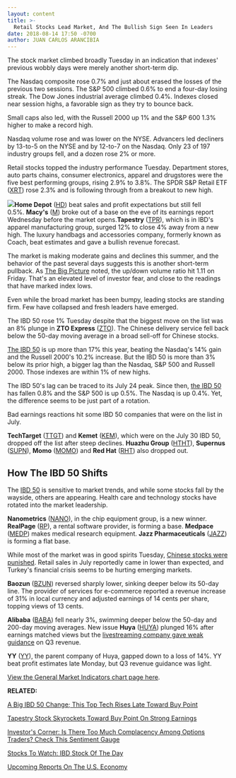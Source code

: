 ```yaml
---
layout: content
title: >-
  Retail Stocks Lead Market, And The Bullish Sign Seen In Leaders
date: 2018-08-14 17:50 -0700
author: JUAN CARLOS ARANCIBIA
---
```






The stock market climbed broadly Tuesday in an indication that indexes' previous wobbly days were merely another short-term dip.




The Nasdaq composite rose 0.7% and just about erased the losses of the previous two sessions. The S&P 500 climbed 0.6% to end a four-day losing streak. The Dow Jones industrial average climbed 0.4%. Indexes closed near session highs, a favorable sign as they try to bounce back.


Small caps also led, with the Russell 2000 up 1% and the S&P 600 1.3% higher to make a record high.


Nasdaq volume rose and was lower on the NYSE. Advancers led decliners by 13-to-5 on the NYSE and by 12-to-7 on the Nasdaq. Only 23 of 197 industry groups fell, and a dozen rose 2% or more.


Retail stocks topped the industry performance Tuesday. Department stores, auto parts chains, consumer electronics, apparel and drugstores were the five best performing groups, rising 2.9% to 3.8%. The SPDR S&P Retail ETF ([XRT](https://research.investors.com/quote.aspx?symbol=XRT)) rose 2.3% and is following through from a breakout to new high.


![](https://www.investors.com/wp-content/uploads/2018/08/MP081418-240x300.jpg)**Home Depot** ([HD](https://research.investors.com/quote.aspx?symbol=HD)) beat sales and profit expectations but still fell 0.5%. **Macy's** ([M](https://research.investors.com/quote.aspx?symbol=M)) broke out of a base on the eve of its earnings report Wednesday before the market opens.**Tapestry** ([TPR](https://research.investors.com/quote.aspx?symbol=TPR)), which is in IBD's apparel manufacturing group, surged 12% to close 4% away from a new high. The luxury handbags and accessories company, formerly known as Coach, beat estimates and gave a bullish revenue forecast.


The market is making moderate gains and declines this summer, and the behavior of the past several days suggests this is another short-term pullback. As [The Big Picture](https://www.investors.com/market-trend/the-big-picture/stocks-put-call/) noted, the up/down volume ratio hit 1.11 on Friday. That's an elevated level of investor fear, and close to the readings that have marked index lows.


Even while the broad market has been bumpy, leading stocks are standing firm. Few have collapsed and fresh leaders have emerged.


The IBD 50 rose 1% Tuesday despite that the biggest move on the list was an 8% plunge in **ZTO Express** ([ZTO](https://research.investors.com/quote.aspx?symbol=ZTO)). The Chinese delivery service fell back below the 50-day moving average in a broad sell-off for Chinese stocks.


[The IBD 50](https://research.investors.com/stock-lists/ibd-50/) is up more than 17% this year, beating the Nasdaq's 14% gain and the Russell 2000's 10.2% increase. But the IBD 50 is more than 3% below its prior high, a bigger lag than the Nasdaq, S&P 500 and Russell 2000. Those indexes are within 1% of new highs.


The IBD 50's lag can be traced to its July 24 peak. Since then, [the IBD 50](https://research.investors.com/stock-lists/ibd-50/) has fallen 0.8% and the S&P 500 is up 0.5%. The Nasdaq is up 0.4%. Yet, the difference seems to be just part of a rotation.


Bad earnings reactions hit some IBD 50 companies that were on the list in July.


**TechTarget** ([TTGT](https://research.investors.com/quote.aspx?symbol=TTGT)) and **Kemet** ([KEM](https://research.investors.com/quote.aspx?symbol=KEM)), which were on the July 30 IBD 50, dropped off the list after steep declines. **Huazhu Group** ([HTHT](https://research.investors.com/quote.aspx?symbol=HTHT)), **Supernus** ([SUPN](https://research.investors.com/quote.aspx?symbol=SUPN)), **Momo** ([MOMO](https://research.investors.com/quote.aspx?symbol=MOMO)) and **Red Hat** ([RHT](https://research.investors.com/quote.aspx?symbol=RHT)) also dropped out.


How The IBD 50 Shifts
---------------------


The [IBD 50](https://research.investors.com/stock-lists/ibd-50/) is sensitive to market trends, and while some stocks fall by the wayside, others are appearing. Health care and technology stocks have rotated into the market leadership.


**Nanometrics** ([NANO](https://research.investors.com/quote.aspx?symbol=NANO)), in the chip equipment group, is a new winner. **RealPage** ([RP](https://research.investors.com/quote.aspx?symbol=RP)), a rental software provider, is forming a base. **Medpace** ([MEDP](https://research.investors.com/quote.aspx?symbol=MEDP)) makes medical research equipment. **Jazz Pharmaceuticals** ([JAZZ](https://research.investors.com/quote.aspx?symbol=JAZZ)) is forming a flat base.


While most of the market was in good spirits Tuesday, [Chinese stocks were punished](https://www.investors.com/news/technology/china-internet-stocks-quarterly-earnings/). Retail sales in July reportedly came in lower than expected, and Turkey's financial crisis seems to be hurting emerging markets.


**Baozun** ([BZUN](https://research.investors.com/quote.aspx?symbol=BZUN)) reversed sharply lower, sinking deeper below its 50-day line. The provider of services for e-commerce reported a revenue increase of 31% in local currency and adjusted earnings of 14 cents per share, topping views of 13 cents.


**Alibaba** ([BABA](https://research.investors.com/quote.aspx?symbol=BABA)) fell nearly 3%, swimming deeper below the 50-day and 200-day moving averages. New issue **Huya** ([HUYA](https://research.investors.com/quote.aspx?symbol=HUYA)) plunged 16% after earnings matched views but the [livestreaming company gave weak guidance](https://www.investors.com/news/technology/huya-earnings-report-revenue-guidance-huya-stock/) on Q3 revenue.


**YY** ([YY](https://research.investors.com/quote.aspx?symbol=YY)), the parent company of Huya, gapped down to a loss of 14%. YY beat profit estimates late Monday, but Q3 revenue guidance was light.


[View the General Market Indicators chart page here](https://www.investors.com/wp-content/uploads/2018/08/IBD1408152454GMI.pdf).


**RELATED:**


[A Big IBD 50 Change; This Top Tech Rises Late Toward Buy Point](https://www.investors.com/market-trend/the-big-picture/retail-stocks-lead-market-bullish-sign-leaders/)


[Tapestry Stock Skyrockets Toward Buy Point On Strong Earnings](https://www.investors.com/news/tapestry-earnings-coach-kate-spade-q4-2018-results/)


[Investor's Corner: Is There Too Much Complacency Among Options Traders? Check This Sentiment Gauge](https://www.investors.com/how-to-invest/investors-corner/do-options-activity-tell-you-theres-too-much-complacency-read-this-first/)


[Stocks To Watch: IBD Stock Of The Day](https://www.investors.com/research/ibd-stock-of-the-day/)


[Upcoming Reports On The U.S. Economy](https://research.investors.com/economic-calendar/)




